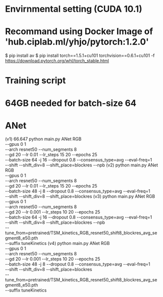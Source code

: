 # Envirnmental setting (CUDA 10.1)
# Recommand using Docker Image of 'hub.ciplab.ml/yhjo/pytorch:1.2.0'
$ pip install av
$ pip install torch==1.5.1+cu101 torchvision==0.6.1+cu101 -f https://download.pytorch.org/whl/torch_stable.html

# Training script
# 64GB needed for batch-size 64
# ANet
(v1) 66.647
python main.py ANet RGB \
     --gpus 0 1 \
     --arch resnet50 --num_segments 8 \
     --gd 20 --lr 0.01 --lr_steps 15 20 --epochs 25 \
     --batch-size 64 -j 16 --dropout 0.8 --consensus_type=avg --eval-freq=1 \
     --shift --shift_div=8 --shift_place=blockres --npb
(v2)
python main.py ANet RGB \
     --gpus 0 1 \
     --arch resnet50 --num_segments 8 \
     --gd 20 --lr 0.01 --lr_steps 15 20 --epochs 25 \
     --batch-size 48 -j 8 --dropout 0.8 --consensus_type=avg --eval-freq=1 \
     --shift --shift_div=8 --shift_place=blockres
(v3)
python main.py ANet RGB \
     --gpus 0 1 \
     --arch resnet50 --num_segments 8 \
     --gd 20 --lr 0.001 --lr_steps 10 20 --epochs 25 \
     --batch-size 64 -j 16 --dropout 0.8 --consensus_type=avg --eval-freq=1 \
     --shift --shift_div=8 --shift_place=blockres --npb \
     --tune_from=pretrained/TSM_kinetics_RGB_resnet50_shift8_blockres_avg_segment8_e50.pth \
     --suffix tuneKinetics
(v4)
python main.py ANet RGB \
     --gpus 0 1 \
     --arch resnet50 --num_segments 8 \
     --gd 20 --lr 0.001 --lr_steps 10 20 --epochs 25 \
     --batch-size 48 -j 8 --dropout 0.8 --consensus_type=avg --eval-freq=1 \
     --shift --shift_div=8 --shift_place=blockres \
     --tune_from=pretrained/TSM_kinetics_RGB_resnet50_shift8_blockres_avg_segment8_e50.pth \
     --suffix tuneKinetics

